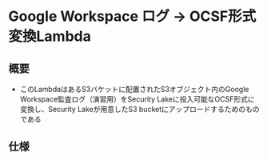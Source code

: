 # Google Workspace ログ → OCSF形式変換Lambda

## 概要

- このLambdaはあるS3バケットに配置されたS3オブジェクト内のGoogle Workspace監査ログ（演習用）をSecurity Lakeに投入可能なOCSF形式に変換し、Security Lakeが用意したS3 bucketにアップロードするためのものである

## 仕様

